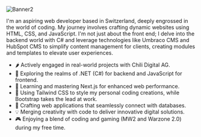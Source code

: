 ![Banner2](https://user-images.githubusercontent.com/69577043/187034972-2d581b04-25c7-417b-83c3-18cb6b2416e2.png)


I'm an aspiring web developer based in Switzerland, deeply engrossed in the world of coding. My journey involves crafting dynamic websites using HTML, CSS, and JavaScript. I'm not just about the front end; I delve into the backend world with C# and leverage technologies like Umbraco CMS and HubSpot CMS to simplify content management for clients, creating modules and templates to elevate user experiences.

- 🌶️ Actively engaged in real-world projects with Chili Digital AG.
- 🚀 Exploring the realms of .NET (C#) for backend and JavaScript for frontend.
- 🌱 Learning and mastering Next.js for enhanced web performance.
- 🎨 Using Tailwind CSS to style my personal coding creations, while Bootstrap takes the lead at work.
- 🔗 Crafting web applications that seamlessly connect with databases.
- 💡 Merging creativity with code to deliver innovative digital solutions.
- 🎮 Enjoying a blend of coding and gaming (MW2 and Warzone 2.0) during my free time.

